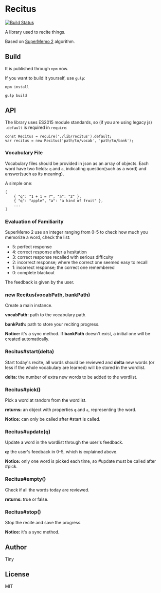 # Recitus #

[![Build Status](https://travis-ci.org/gyf1214/recitus-core.svg?branch=master)](https://travis-ci.org/gyf1214/recitus-core)

A library used to recite things.

Based on [SuperMemo 2](https://www.supermemo.com/english/ol/sm2.htm) algorithm.

## Build ##

It is published through `npm` now.

If you want to build it yourself, use `gulp`:

    npm install

    gulp build

## API ##

The library uses ES2015 module standards, so (if you are using legacy js) `.default` is required in `require`:

    const Recitus = require('./lib/recitus').default;
    var recitus = new Recitus('path/to/vocab', 'path/to/bank');

### Vocabulary File ###

Vocabulary files should be provided in json as an array of objects. Each word have two fields: `q` and `a`, indicating question(such as a word) and answer(such as its meaning).

A simple one:

    [
        { "q": "1 + 1 = ?", "a": "2" },
        { "q": "apple", "a": "a kind of fruit" },
        ...
    ]

### Evaluation of Familiarity ###

SuperMemo 2 use an integer ranging from 0-5 to check how much you memorize a word, check the list:

- 5: perfect response
- 4: correct response after a hesitation
- 3: correct response recalled with serious difficulty
- 2: incorrect response; where the correct one seemed easy to recall
- 1: incorrect response; the correct one remembered
- 0:  complete blackout

The feedback is given by the user.

### new Recitus(vocabPath, bankPath) ###

Create a main instance.

__vocabPath:__ path to the vocabulary path.

__bankPath:__ path to store your reciting progress.

__Notice:__ it's a sync method. If __bankPath__ doesn't exist, a initial one will be created automatically.

### Recitus#start(delta) ###

Start today's recite, all words should be reviewed and __delta__ new words (or less if the whole vocabulary are learned) will be stored in the wordlist.

__delta:__ the number of extra new words to be added to the wordlist.

### Recitus#pick() ###

Pick a word at random from the wordlist.

__returns:__ an object with properties `q` and `a`, representing the word.

__Notice:__ can only be called after #start is called.

### Recitus#update(q) ###

Update a word in the wordlist through the user's feedback.

__q:__ the user's feedback in 0-5, which is explained above.

__Notice:__ only one word is picked each time, so #update must be called after #pick.

### Recitus#empty() ###

Check if all the words today are reviewed.

__returns:__ true or false.

### Recitus#stop() ###

Stop the recite and save the progress.

__Notice:__ it's a sync method.

## Author ##

Tiny

## License ##

MIT
